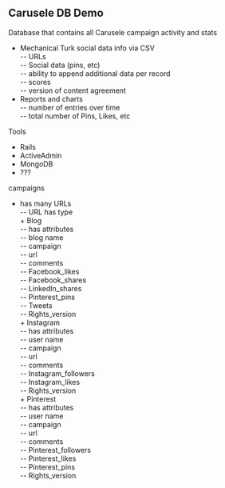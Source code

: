 Carusele DB Demo  
----------  

Database that contains all Carusele campaign activity and stats  
* Mechanical Turk social data info via CSV  
    -- URLs  
    -- Social data (pins, etc)  
    -- ability to append additional data per record  
        -- scores  
        -- version of content agreement  
* Reports and charts  
    -- number of entries over time  
    -- total number of Pins, Likes, etc  

Tools  
* Rails  
* ActiveAdmin  
* MongoDB  
* ???  

campaigns  
* has many URLs  
    -- URL has type  
        + Blog  
            -- has attributes  
                -- blog name  
                -- campaign  
                -- url  
                -- comments  
                -- Facebook_likes  
                -- Facebook_shares  
                -- LinkedIn_shares  
                -- Pinterest_pins  
                -- Tweets  
                -- Rights_version  
        + Instagram  
            -- has attributes  
                -- user name  
                -- campaign  
                -- url  
                -- comments  
                -- Instagram_followers  
                -- Instagram_likes  
                -- Rights_version  
        + Pinterest  
            -- has attributes  
                -- user name  
                -- campaign  
                -- url  
                -- comments  
                -- Pinterest_followers  
                -- Pinterest_likes  
                -- Pinterest_pins  
                -- Rights_version  
